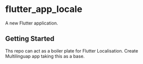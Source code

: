 # flutter_app_locale

A new Flutter application.

## Getting Started

Ths repo can act as a boiler plate for Flutter Localisation. Create Multilinguap app taking this as a base.

